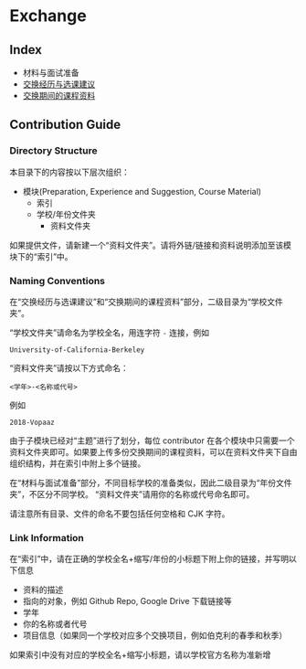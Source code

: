 # Exchange

## Index

- 材料与面试准备
- [交换经历与选课建议](Experience-and-Suggestion/index.md)
- [交换期间的课程资料](Course-Material/index.md)

## Contribution Guide

### Directory Structure

本目录下的内容按以下层次组织：

- 模块(Preparation, Experience and Suggestion, Course Material)
    - 索引
    - 学校/年份文件夹
        - 资料文件夹

如果提供文件，请新建一个“资料文件夹”。请将外链/链接和资料说明添加至该模块下的“索引”中。

### Naming Conventions

在“交换经历与选课建议”和“交换期间的课程资料”部分，二级目录为“学校文件夹”。

“学校文件夹”请命名为学校全名，用连字符 `-` 连接，例如

```
University-of-California-Berkeley
```

“资料文件夹”请按以下方式命名：

```
<学年>-<名称或代号>
```

例如

```
2018-Vopaaz
```

由于子模块已经对“主题”进行了划分，每位 contributor 在各个模块中只需要一个资料文件夹即可。如果要上传多份交换期间的课程资料，可以在资料文件夹下自由组织结构，并在索引中附上多个链接。

在“材料与面试准备”部分，不同目标学校的准备类似，因此二级目录为“年份文件夹”，不区分不同学校。
“资料文件夹”请用你的名称或代号命名即可。

请注意所有目录、文件的命名不要包括任何空格和 CJK 字符。

### Link Information

在“索引”中，请在正确的学校全名+缩写/年份的小标题下附上你的链接，并写明以下信息

- 资料的描述
- 指向的对象，例如 Github Repo, Google Drive 下载链接等
- 学年
- 你的名称或者代号
- 项目信息（如果同一个学校对应多个交换项目，例如伯克利的春季和秋季）

如果索引中没有对应的学校全名+缩写小标题，请以学校官方名称为准新增

